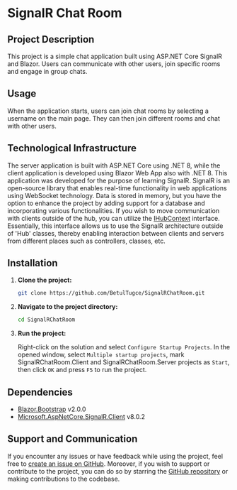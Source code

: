 # SignalR Chat Room

## Project Description

This project is a simple chat application built using ASP.NET Core SignalR and Blazor. Users can communicate with other users, join specific rooms and engage in group chats.

## Usage

When the application starts, users can join chat rooms by selecting a username on the main page. They can then join different rooms and chat with other users.

## Technological Infrastructure

The server application is built with ASP.NET Core using .NET 8, while the client application is developed using Blazor Web App also with .NET 8. This application was developed for the purpose of learning SignalR. SignalR is an open-source library that enables real-time functionality in web applications using WebSocket technology. Data is stored in memory, but you have the option to enhance the project by adding support for a database and incorporating various functionalities. If you wish to move communication with clients outside of the hub, you can utilize the [IHubContext](https://learn.microsoft.com/en-us/aspnet/core/signalr/hubcontext?view=aspnetcore-8.0) interface. Essentially, this interface allows us to use the SignalR architecture outside of 'Hub' classes, thereby enabling interaction between clients and servers from different places such as controllers, classes, etc.

## Installation

1. **Clone the project:**

    ```bash
    git clone https://github.com/BetulTugce/SignalRChatRoom.git
    ```

2. **Navigate to the project directory:**

    ```bash
    cd SignalRChatRoom
    ```

3. **Run the project:**

   Right-click on the solution and select `Configure Startup Projects`. In the opened window, select `Multiple startup projects`, mark SignalRChatRoom.Client and SignalRChatRoom.Server projects as `Start`, then click `OK` and press `F5` to run the project.

## Dependencies

- [Blazor.Bootstrap](https://docs.blazorbootstrap.com/) v2.0.0
- [Microsoft.AspNetCore.SignalR.Client](https://dotnet.microsoft.com/en-us/apps/aspnet) v8.0.2

## Support and Communication

If you encounter any issues or have feedback while using the project, feel free to [create an issue on GitHub](https://github.com/BetulTugce/SignalRChatRoom/issues). Moreover, if you wish to support or contribute to the project, you can do so by starring the [GitHub repository](https://github.com/BetulTugce/SignalRChatRoom) or making contributions to the codebase.
